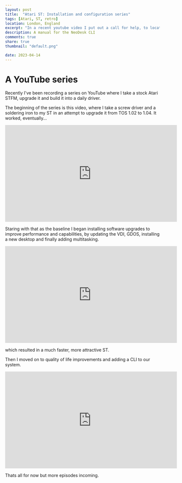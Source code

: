 ```yaml
---
layout: post
title:  "Atari ST: Installation and configuration series"
tags: [Atari, ST, retro]
location: London, England
excerpt: "In a recent youtube video I put out a call for help, to locate a copy of the manual for the Atari ST app, NeoDesc CLI."
description: A manual for the NeoDesk CLI
comments: true
share: true
thumbnail: "default.png"

date: 2023-04-14
---
```


# A YouTube series

Recently I've been recording a series on YouTube where I take a stock Atari STFM, upgrade it and build it into a daily driver.

The beginning of the series is this video, where I take a screw driver and a soldering iron to my ST in an attempt to upgrade it from TOS 1.02 to 1.04. It worked, eventually...

<iframe width="560" height="315" src="https://www.youtube.com/embed/2GJyBVxgKpQ" title="YouTube video player" frameborder="0" allow="accelerometer; autoplay; clipboard-write; encrypted-media; gyroscope; picture-in-picture; web-share" allowfullscreen></iframe>


Staring with that as the baseline I began installing software upgrades to improve performance and capabilities, by updating the VDI, GDOS, installing a new desktop and finally adding multitasking.

<iframe width="560" height="315" src="https://www.youtube.com/embed/WLyK9nhnptA" title="YouTube video player" frameborder="0" allow="accelerometer; autoplay; clipboard-write; encrypted-media; gyroscope; picture-in-picture; web-share" allowfullscreen></iframe>

which resulted in a much faster, more attractive ST.

Then I moved on to quality of life improvements and adding a CLI to our system.

<iframe width="560" height="315" src="https://www.youtube.com/embed/-PMGnu_MPJc" title="YouTube video player" frameborder="0" allow="accelerometer; autoplay; clipboard-write; encrypted-media; gyroscope; picture-in-picture; web-share" allowfullscreen></iframe>

Thats all for now but more episodes incoming.



